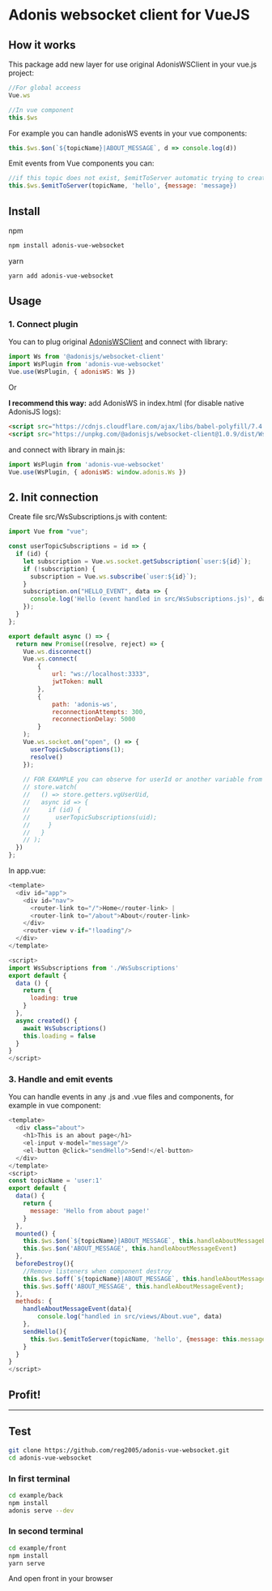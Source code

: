 # Adonis websocket client for VueJS
## How it works
This package add new layer for use original AdonisWSClient in your vue.js project:
```js
//For global acceess
Vue.ws

//In vue component
this.$ws
```
For example you can handle adonisWS events in your vue components:
```js
this.$ws.$on(`${topicName}|ABOUT_MESSAGE`, d => console.log(d)) 
```
Emit events from Vue components you can:
```js
//if this topic does not exist, $emitToServer automatic trying to create it
this.$ws.$emitToServer(topicName, 'hello', {message: 'message})
```

## Install
npm
```bash
npm install adonis-vue-websocket
```
yarn
```bash
yarn add adonis-vue-websocket
```
## Usage

### 1. Connect plugin
You can to plug original [AdonisWSClient](https://github.com/adonisjs/adonis-websocket-client) and connect with library:
```js
import Ws from '@adonisjs/websocket-client'
import WsPlugin from 'adonis-vue-websocket'
Vue.use(WsPlugin, { adonisWS: Ws })
```
Or

**I recommend this way:** add AdonisWS in index.html (for disable native AdonisJS logs):
```html
<script src="https://cdnjs.cloudflare.com/ajax/libs/babel-polyfill/7.4.3/polyfill.min.js"></script>
<script src="https://unpkg.com/@adonisjs/websocket-client@1.0.9/dist/Ws.browser.min.js"></script>
```
and connect with library in main.js:
```js
import WsPlugin from 'adonis-vue-websocket'
Vue.use(WsPlugin, { adonisWS: window.adonis.Ws })
```

## 2. Init connection
Create file src/WsSubscriptions.js with content:
```js
import Vue from "vue";

const userTopicSubscriptions = id => {
  if (id) {
    let subscription = Vue.ws.socket.getSubscription(`user:${id}`);
    if (!subscription) {
      subscription = Vue.ws.subscribe(`user:${id}`);
    }
    subscription.on("HELLO_EVENT", data => {
      console.log('Hello (event handled in src/WsSubscriptions.js)', data)
    });
  }
};

export default async () => {
  return new Promise((resolve, reject) => {
    Vue.ws.disconnect()
    Vue.ws.connect(
        {
            url: "ws://localhost:3333", 
            jwtToken: null
        }, 
        { 
            path: 'adonis-ws', 
            reconnectionAttempts: 300, 
            reconnectionDelay: 5000 
        }
    );
    Vue.ws.socket.on("open", () => {
      userTopicSubscriptions(1);
      resolve()
    });
    
    // FOR EXAMPLE you can observe for userId or another variable from Vuex
    // store.watch(
    //   () => store.getters.vgUserUid,
    //   async id => {
    //     if (id) {
    //       userTopicSubscriptions(uid);
    //     }
    //   }
    // );
  })
};
```
In app.vue:
```js
<template>
  <div id="app">
    <div id="nav">
      <router-link to="/">Home</router-link> |
      <router-link to="/about">About</router-link>
    </div>
    <router-view v-if="!loading"/>
  </div>
</template>

<script>
import WsSubscriptions from './WsSubscriptions'
export default {
  data () {
    return {
      loading: true
    }
  },
  async created() {
    await WsSubscriptions()
    this.loading = false
  }
}
</script>
```
### 3. Handle and emit events
You can handle events in any .js and .vue files and components, for example in vue component:
```js
<template>
  <div class="about">
    <h1>This is an about page</h1>
    <el-input v-model="message"/>
    <el-button @click="sendHello">Send!</el-button>
  </div>
</template>
<script>
const topicName = 'user:1'
export default {
  data() {
    return {
      message: 'Hello from about page!'
    }
  },
  mounted() {
    this.$ws.$on(`${topicName}|ABOUT_MESSAGE`, this.handleAboutMessageEvent) 
    this.$ws.$on('ABOUT_MESSAGE', this.handleAboutMessageEvent)
  },
  beforeDestroy(){
    //Remove listeners when component destroy
    this.$ws.$off(`${topicName}|ABOUT_MESSAGE`, this.handleAboutMessageEvent);
    this.$ws.$off('ABOUT_MESSAGE', this.handleAboutMessageEvent);
  },
  methods: {
    handleAboutMessageEvent(data){
        console.log("handled in src/views/About.vue", data)
    },
    sendHello(){
      this.$ws.$emitToServer(topicName, 'hello', {message: this.message})
    }
  }
}
</script>
```

## Profit!

---

## Test
```bash
git clone https://github.com/reg2005/adonis-vue-websocket.git
cd adonis-vue-websocket
```
### In first terminal
```bash
cd example/back
npm install
adonis serve --dev
```
### In second terminal
```bash
cd example/front 
npm install
yarn serve
```
And open front in your browser